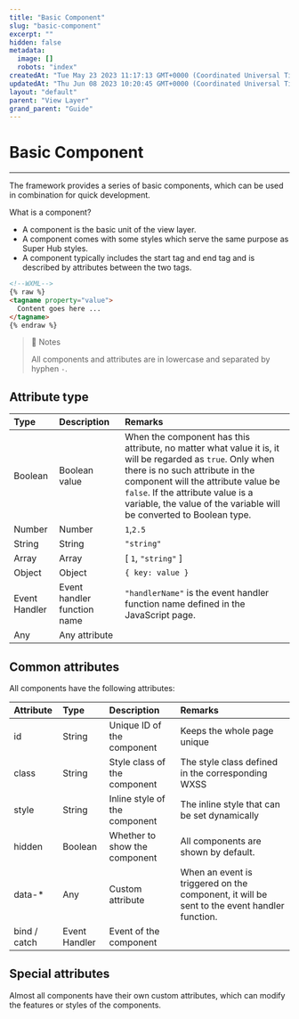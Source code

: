 ```yaml
---
title: "Basic Component"
slug: "basic-component"
excerpt: ""
hidden: false
metadata: 
  image: []
  robots: "index"
createdAt: "Tue May 23 2023 11:17:13 GMT+0000 (Coordinated Universal Time)"
updatedAt: "Thu Jun 08 2023 10:20:45 GMT+0000 (Coordinated Universal Time)"
layout: "default"
parent: "View Layer"
grand_parent: "Guide"
---
```

# Basic Component 
*** 
The framework provides a series of basic components, which can be used in combination for quick development.

What is a component?

- A component is the basic unit of the view layer.
- A component comes with some styles which serve the same purpose as Super Hub styles.
- A component typically includes the start tag and end tag and is described by attributes between the two tags.

```html
<!--WXML-->
{% raw %}
<tagname property="value">
  Content goes here ...
</tagname>
{% endraw %}
```

> 📘 Notes
> 
> All components and attributes are in lowercase and separated by hyphen `-`.

## Attribute type

| Type          | Description                 | Remarks                                                                                                                                                                                                                                                                                         |
| :------------ | :-------------------------- | :---------------------------------------------------------------------------------------------------------------------------------------------------------------------------------------------------------------------------------------------------------------------------------------------- |
| Boolean       | Boolean value               | When the component has this attribute, no matter what value it is, it will be regarded as `true`. Only when there is no such attribute in the component will the attribute value be `false`. If the attribute value is a variable, the value of the variable will be converted to Boolean type. |
| Number        | Number                      | `1`,`2.5`                                                                                                                                                                                                                                                                                       |
| String        | String                      | `"string"`                                                                                                                                                                                                                                                                                      |
| Array         | Array                       | [ `1`, `"string"` ]                                                                                                                                                                                                                                                                             |
| Object        | Object                      | `{ key: value }`                                                                                                                                                                                                                                                                                |
| Event Handler | Event handler function name | `"handlerName"` is the event handler function name defined in the JavaScript page.                                                                                                                                                                                                              |
| Any           | Any attribute               |                                                                                                                                                                                                                                                                                                 |

## Common attributes

All components have the following attributes:

| Attribute    | Type          | Description                   | Remarks                                                                                     |
| :----------- | :------------ | :---------------------------- | :------------------------------------------------------------------------------------------ |
| id           | String        | Unique ID of the component    | Keeps the whole page unique                                                                 |
| class        | String        | Style class of the component  | The style class defined in the corresponding WXSS                                           |
| style        | String        | Inline style of the component | The inline style that can be set dynamically                                                |
| hidden       | Boolean       | Whether to show the component | All components are shown by default.                                                        |
| data-\*      | Any           | Custom attribute              | When an event is triggered on the component, it will be sent to the event handler function. |
| bind / catch | Event Handler | Event of the component        |                                                                                             |

## Special attributes

Almost all components have their own custom attributes, which can modify the features or styles of the components.
